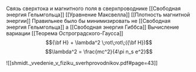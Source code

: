 Связь сверхтока и магнитного поля в сверхпроводнике
[[Свободная энергия Гельмгольца]]
[[Уравнение Максвелла]]
[[Плотность магнитной энергии]]
Правильнее было бы минимизировать не [[Свободная энергия Гельмгольца]] а [[Свободная энергия Гиббса]]
Вычисление вариации
[[Теорема Остроградского-Гаусса]]
$${\bf H} + \lambda^2 \;rot\;rot\;({\bf H})$$
$$\lambda^2 = \frac{mc^2}{4\pi n_s e^2}$$

![[shmidt._vvedenie_v_fiziku_sverhprovodnikov.pdf#page=43]]
